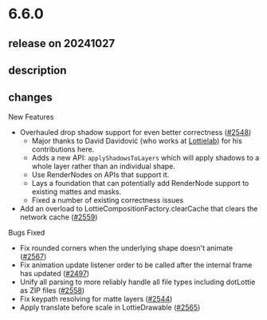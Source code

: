 # 6.6.0

## release on 20241027

## description

## changes

New Features

* Overhauled drop shadow support for even better correctness (<a href="https://github.com/airbnb/lottie-android/pull/2548" data-hovercard-type="pull_request" data-hovercard-url="/airbnb/lottie-android/pull/2548/hovercard">#2548</a>)
  * Major thanks to David Davidović (who works at <a href="https://www.lottielab.com/" rel="nofollow">Lottielab</a>) for his contributions here.
  * Adds a new API: <code>applyShadowsToLayers</code> which will apply shadows to a whole layer rather than an individual shape.
  * Use RenderNodes on APIs that support it.
  * Lays a foundation that can potentially add RenderNode support to existing mattes and masks.
  * Fixed a number of existing correctness issues
* Add an overload to LottieCompositionFactory.clearCache that clears the network cache (<a href="https://github.com/airbnb/lottie-android/pull/2559/" data-hovercard-type="pull_request" data-hovercard-url="/airbnb/lottie-android/pull/2559/hovercard">#2559</a>)

Bugs Fixed

* Fix rounded corners when the underlying shape doesn't animate (<a href="https://github.com/airbnb/lottie-android/pull/2567/" data-hovercard-type="pull_request" data-hovercard-url="/airbnb/lottie-android/pull/2567/hovercard">#2567</a>)
* Fix animation update listener order to be called after the internal frame has updated (<a href="https://github.com/airbnb/lottie-android/pull/2497/" data-hovercard-type="pull_request" data-hovercard-url="/airbnb/lottie-android/pull/2497/hovercard">#2497</a>)
* Unify all parsing to more reliably handle all file types including dotLottie as ZIP files (<a href="https://github.com/airbnb/lottie-android/pull/2558/" data-hovercard-type="pull_request" data-hovercard-url="/airbnb/lottie-android/pull/2558/hovercard">#2558</a>)
* Fix keypath resolving for matte layers (<a href="https://github.com/airbnb/lottie-android/pull/2544/" data-hovercard-type="pull_request" data-hovercard-url="/airbnb/lottie-android/pull/2544/hovercard">#2544</a>)
* Apply translate before scale in LottieDrawable (<a href="https://github.com/airbnb/lottie-android/pull/2565/" data-hovercard-type="pull_request" data-hovercard-url="/airbnb/lottie-android/pull/2565/hovercard">#2565</a>)

